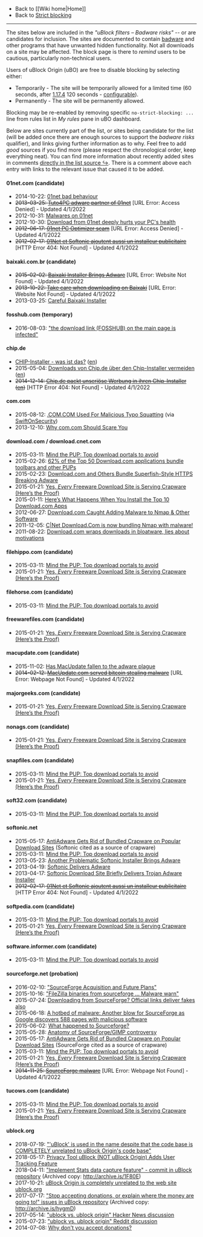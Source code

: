 - Back to [[Wiki home|Home]]
- Back to [Strict blocking](./Strict-blocking)

***

The sites below are included in the _"uBlock filters – Badware risks"_ -- or are candidates for inclusion. The sites are documented to contain [badware](https://en.wikipedia.org/wiki/StopBadware#Defining_.22badware.22) and other programs that have unwanted hidden functionality. Not all downloads on a site may be affected. The block page is there to _remind_ users to be cautious, particularly non-technical users.

Users of uBlock Origin (uBO) are free to disable blocking by selecting either:
- Temporarily - The site will be temporarily allowed for a limited time (60 seconds, after [1.17.4](https://github.com/gorhill/uBlock/releases/tag/1.17.4) 120 seconds - [configurable](./Advanced-settings#strictblockingbypassduration)).
- Permanently - The site will be permanently allowed.

Blocking may be re-enabled by removing specific `no-strict-blocking: ...` line from rules list in _My rules_ pane in uBO dashboard.

Below are sites currently part of the list, or sites being candidate for the list (will be added once there are enough sources to support the _badware risks_ qualifier), and links giving further information as to why. Feel free to add _good_ sources if you find more (please respect the chronological order, keep everything neat). You can find more information about recently added sites in comments [directly in the list source ↪](https://raw.githubusercontent.com/uBlockOrigin/uAssets/master/filters/badware.txt). There is a comment above each entry with links to the relevant issue that caused it to be added.

#### 01net.com (candidate)
- 2014-10-22: [01net bad behaviour](https://assiste.com/01Net.html)
- ~~2013-03-25: [Tuto4PC adware partner of 01net](http://www.malekal.com/2011/07/09/pctutotuto4pc-association-avec-01net/)~~ [URL Error: Access Denied] - Updated 4/1/2022
- 2012-10-31: [Malwares on 01net](https://www.journaldunet.com/solutions/dsi/1103555-telecharger-sur-01net-un-danger-pour-les-ordinateurs/)
- 2012-10-30: [Download from 01net deeply hurts your PC's health](https://www.lesnumeriques.com/appli-logiciel/telecharger-depuis-01net-nuit-gravement-a-sante-pc-n26763.html)
- ~~2012-06-17: [01net PC Optimizer scam](http://www.malekal.com/2012/06/17/01net-pc-optimizer-pour-ne-pas-optimiser-son-pc/)~~ [URL Error: Access Denied] - Updated 4/1/2022
- ~~2012-02-17: [01Net et Softonic ajoutent aussi un installeur publicitaire](http://neosting.net/logiciels/01net-et-softonic-ajoutent-aussi-un-installeur-publicitaire.html)~~ [HTTP Error 404: Not Found] - Updated 4/1/2022

#### baixaki.com.br (candidate)
- ~~2015-02-02: [Baixaki Installer Brings Adware](http://veiadigital.com.br/como-baixar-e-instalar-programas-do-baixaki-sem-o-baidu/)~~ [URL Error: Website Not Found] - Updated 4/1/2022
- ~~2013-10-22: [Take care when downloading on Baixaki](http://mcaf.ee/w92g5)~~ [URL Error: Website Not Found] - Updated 4/1/2022
- 2013-03-25: [Careful Baixaki Installer](https://linhadefensiva.org/2013/03/25/alerta-da-linha-instalador-baixaki-e-outros-sites-de-download/)

#### fosshub.com (temporary)
- 2016-08-03: ["the download link (FOSSHUB) on the main page is infected"](http://www.classicshell.net/forum/viewtopic.php?f=12&t=6434#p27960)

#### chip.de
- [CHIP-Installer - was ist das?](http://anleitung.trojaner-board.de/chip-installer) ([en](https://translate.google.de/translate?sl=de&tl=en&js=y&prev=_t&hl=de&ie=UTF-8&u=http%3A%2F%2Fanleitung.trojaner-board.de%2Fchip-installer&edit-text=&act=url))
- 2015-05-04: [Downloads von Chip.de über den Chip-Installer vermeiden](https://www.randombrick.de/downloads-von-chip-de-ueber-den-chip-installer-vermeiden/) ([en](https://translate.google.de/translate?hl=de&sl=de&tl=en&u=http%3A%2F%2Fwww.randombrick.de%2Fdownloads-von-chip-de-ueber-den-chip-installer-vermeiden%2F))
- ~~2014-12-14: [Chip.de packt unseriöse Werbung in ihren Chip-Installer](http://www.1337core.de/chip-packt-unserioese-werbung-in-ihren-chip-installer/) ([en](https://translate.google.de/translate?hl=de&sl=de&tl=en&u=http%3A%2F%2Fwww.randombrick.de%2Fdownloads-von-chip-de-ueber-den-chip-installer-vermeiden%2F))~~ [HTTP Error 404: Not Found] - Updated 4/1/2022

#### com.com
- 2015-08-12: [.COM.COM Used For Malicious Typo Squatting](https://isc.sans.edu/diary/.COM.COM+Used+For+Malicious+Typo+Squatting/20019) (via [SwiftOnSecurity](https://twitter.com/SwiftOnSecurity/status/631972601460494336))
- 2013-12-10: [Why com.com Should Scare You](https://www.whitehatsec.com/blog/why-com-com-should-scare-you/)


#### download.com / download.cnet.com

- 2015-03-11: [Mind the PUP: Top download portals to avoid](https://blog.emsisoft.com/en/12678/mind-the-pup-top-download-portals-to-avoid/)
- 2015-02-26: [62% of the Top 50 Download.com applications bundle toolbars and other PUPs](https://blog.emsisoft.com/en/12676/62-of-the-top-50-download-com-applications-bundle-toolbars-and-other-pups/)
- 2015-02-23: [Download.com and Others Bundle Superfish-Style HTTPS Breaking Adware](https://www.howtogeek.com/210265/download.com-and-others-bundle-superfish-style-https-breaking-adware/)
- 2015-01-21: [Yes, _Every_ Freeware Download Site is Serving Crapware (Here’s the Proof)](https://www.howtogeek.com/207692/yes-every-freeware-download-site-is-serving-crapware-heres-the-proof/)
- 2015-01-11: [Here’s What Happens When You Install the Top 10 Download.com Apps](https://www.howtogeek.com/198622/heres-what-happens-when-you-install-the-top-10-download.com-apps/)
- 2012-06-27: [Download.com Caught Adding Malware to Nmap & Other Software](https://insecure.org/news/download-com-fiasco.html)
- 2011-12-05: [C|Net Download.Com is now bundling Nmap with malware!](https://seclists.org/nmap-announce/2011/5)
- 2011-08-22: [Download.com wraps downloads in bloatware, lies about motivations](https://www.extremetech.com/computing/93504-download-com-wraps-downloads-in-bloatware-lies-about-motivations)

#### filehippo.com (candidate)

- 2015-03-11: [Mind the PUP: Top download portals to avoid](https://blog.emsisoft.com/en/12678/mind-the-pup-top-download-portals-to-avoid/)
- 2015-01-21: [Yes, _Every_ Freeware Download Site is Serving Crapware (Here’s the Proof)](https://www.howtogeek.com/207692/yes-every-freeware-download-site-is-serving-crapware-heres-the-proof/)

#### filehorse.com (candidate)

- 2015-03-11: [Mind the PUP: Top download portals to avoid](https://blog.emsisoft.com/en/12678/mind-the-pup-top-download-portals-to-avoid/)

#### freewarefiles.com (candidate)

- 2015-01-21: [Yes, _Every_ Freeware Download Site is Serving Crapware (Here’s the Proof)](https://www.howtogeek.com/207692/yes-every-freeware-download-site-is-serving-crapware-heres-the-proof/)

#### macupdate.com (candidate)
- 2015-11-02: [Has MacUpdate fallen to the adware plague](https://blog.malwarebytes.com/cybercrime/2015/11/has-macupdate-fallen-to-the-adware-plague/)
- ~~2014-02-12: [MacUpdate.com served bitcoin stealing malware](http://www.tripwire.com/state-of-security/latest-security-news/download-com-macupdate-com-served-bitcoin-stealing-malware/)~~ [URL Error: Webpage Not Found] - Updated 4/1/2022

#### majorgeeks.com (candidate)

- 2015-01-21: [Yes, _Every_ Freeware Download Site is Serving Crapware (Here’s the Proof)](https://www.howtogeek.com/207692/yes-every-freeware-download-site-is-serving-crapware-heres-the-proof/)

#### nonags.com (candidate)

- 2015-01-21: [Yes, _Every_ Freeware Download Site is Serving Crapware (Here’s the Proof)](https://www.howtogeek.com/207692/yes-every-freeware-download-site-is-serving-crapware-heres-the-proof/)

#### snapfiles.com (candidate)

- 2015-03-11: [Mind the PUP: Top download portals to avoid](https://blog.emsisoft.com/en/12678/mind-the-pup-top-download-portals-to-avoid/)
- 2015-01-21: [Yes, _Every_ Freeware Download Site is Serving Crapware (Here’s the Proof)](https://www.howtogeek.com/207692/yes-every-freeware-download-site-is-serving-crapware-heres-the-proof/)

#### soft32.com (candidate)

- 2015-03-11: [Mind the PUP: Top download portals to avoid](https://blog.emsisoft.com/en/12678/mind-the-pup-top-download-portals-to-avoid/)

#### softonic.net

- 2015-05-17: [AntiAdware Gets Rid of Bundled Crapware on Popular Download Sites](https://lifehacker.com/antiadware-gets-rid-of-bundled-crapware-on-popular-down-1702818594) (Softonic cited as a source of crapware)
- 2015-03-11: [Mind the PUP: Top download portals to avoid](https://blog.emsisoft.com/en/12678/mind-the-pup-top-download-portals-to-avoid/)
- 2013-05-23: [Another Problematic Softonic Installer Brings Adware](https://www.intego.com/mac-security-blog/another-problematic-softonic-installer-brings-adware/)
- 2013-04-19: [Softonic Delivers Adware](https://www.esecurityplanet.com/threats/softonic-delivers-adware/)
- 2013-04-17: [Softonic Download Site Briefly Delivers Trojan Adware Installer](https://www.intego.com/mac-security-blog/softonic-download-site-briefly-delivers-trojan-adware-installer/)
- ~~2012-02-17: [01Net et Softonic ajoutent aussi un installeur publicitaire](http://neosting.net/logiciels/01net-et-softonic-ajoutent-aussi-un-installeur-publicitaire.html)~~ [HTTP Error 404: Not Found] - Updated 4/1/2022

#### softpedia.com (candidate)

- 2015-03-11: [Mind the PUP: Top download portals to avoid](https://blog.emsisoft.com/en/12678/mind-the-pup-top-download-portals-to-avoid/)
- 2015-01-21: [Yes, _Every_ Freeware Download Site is Serving Crapware (Here’s the Proof)](https://www.howtogeek.com/207692/yes-every-freeware-download-site-is-serving-crapware-heres-the-proof/)

#### software.informer.com (candidate)

- 2015-03-11: [Mind the PUP: Top download portals to avoid](https://blog.emsisoft.com/en/12678/mind-the-pup-top-download-portals-to-avoid/)

#### sourceforge.net (probation)

- 2016-02-10: ["SourceForge Acquisition and Future Plans"](https://sourceforge.net/blog/sourceforge-acquisition-and-future-plans/)
- 2015-10-16: ["FileZilla binaries from sourceforge ... Malware warn"](https://twitter.com/codinghorror/status/655119643216973825)
- 2015-07-24: [Downloading from SourceForge? Official links deliver fakes also](https://www.myce.com/news/downloading-from-sourceforge-official-links-deliver-fakes-also-76749/)
- 2015-06-18: [A hotbed of malware: Another blow for SourceForge as Google discovers 588 pages with malicious software](https://www.information-age.com/hotbed-malware-another-blow-sourceforge-google-discovers-588-pages-malicious-software-123459675/)
- 2015-06-02: [What happened to Sourceforge?](https://blog.l0cal.com/2015/06/02/what-happened-to-sourceforge/)
- 2015-05-28: [Anatomy of SourceForge/GIMP controversy](https://librearts.org/2015/05/anatomy-of-sourceforge-gimp-controversy/)
- 2015-05-17: [AntiAdware Gets Rid of Bundled Crapware on Popular Download Sites](https://lifehacker.com/antiadware-gets-rid-of-bundled-crapware-on-popular-down-1702818594) (SourceForge cited as a source of crapware)
- 2015-03-11: [Mind the PUP: Top download portals to avoid](https://blog.emsisoft.com/en/12678/mind-the-pup-top-download-portals-to-avoid/)
- 2015-01-21: [Yes, _Every_ Freeware Download Site is Serving Crapware (Here’s the Proof)](https://www.howtogeek.com/207692/yes-every-freeware-download-site-is-serving-crapware-heres-the-proof/)
- ~~2014-11-25: [SourceForge malware](http://blog.tedd.no/2014/11/25/sourceforge-malware/)~~ [URL Error: Webpage Not Found] - Updated 4/1/2022

#### tucows.com (candidate)

- 2015-03-11: [Mind the PUP: Top download portals to avoid](https://blog.emsisoft.com/en/12678/mind-the-pup-top-download-portals-to-avoid/)
- 2015-01-21: [Yes, _Every_ Freeware Download Site is Serving Crapware (Here’s the Proof)](https://www.howtogeek.com/207692/yes-every-freeware-download-site-is-serving-crapware-heres-the-proof/)

#### ublock.org

- 2018-07-19: ["'uBlock' is used in the name despite that the code base is COMPLETELY unrelated to uBlock Origin's code base"](https://twitter.com/gorhill/status/1019975271443771392)
- 2018-05-17: [Privacy Tool uBlock (NOT uBlock Origin) Adds User Tracking Feature](https://soylentnews.org/article.pl?sid=18/05/17/028245)
- 2018-04-11: ["Implement Stats data capture feature" - commit in uBlock repository](https://github.com/uBlockAdmin/uBlock/commit/76b89c0a22d20f3a66d7feab14e024f56ca65539) (Archived copy: http://archive.is/1F80E)
- 2017-10-21: [uBlock Origin is completely unrelated to the web site ublock.org](./uBlock-Origin-is-completely-unrelated-to-the-web-site-ublock.org)
- 2017-07-17: ["Stop accepting donations, or explain where the money are going to!" issues in uBlock repository](https://github.com/uBlockAdmin/uBlock/issues/1706) (Archived copy: http://archive.is/hygmD)
- 2017-05-14: ["ublock vs. ublock origin" Hacker News discussion](https://news.ycombinator.com/item?id=14335190)
- 2015-07-23: ["ublock vs. ublock origin" Reddit discussion](https://www.reddit.com/r/ublock/comments/32mos6/ublock_vs_ublock_origin/)
- 2014-07-08: [Why don't you accept donations?](./Why-don't-you-accept-donations%3F)
